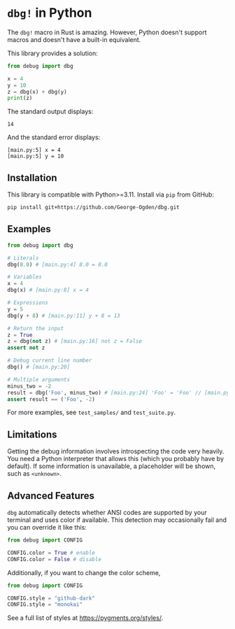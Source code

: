 # `dbg!` in Python

The `dbg!` macro in Rust is amazing.
However, Python doesn't support macros and doesn't have a built-in equivalent.

This library provides a solution:

```python
from debug import dbg

x = 4
y = 10
z = dbg(x) + dbg(y)
print(z)
```

The standard output displays:

```
14
```

And the standard error displays:

```
[main.py:5] x = 4
[main.py:5] y = 10
```

## Installation

This library is compatible with Python>=3.11.
Install via `pip` from GitHub:

```bash
pip install git+https://github.com/George-Ogden/dbg.git
```

## Examples

```python
from debug import dbg

# Literals
dbg(8.0) # [main.py:4] 8.0 = 8.0

# Variables
x = 4
dbg(x) # [main.py:8] x = 4

# Expressions
y = 5
dbg(y + 8) # [main.py:11] y + 8 = 13

# Return the input
z = True
z = dbg(not z) # [main.py:16] not z = False
assert not z

# Debug current line number
dbg() # [main.py:20]

# Multiple arguments
minus_two = -2
result = dbg('Foo', minus_two) # [main.py:24] 'Foo' = 'Foo' // [main.py:24] minus_two = -2
assert result == ('Foo', -2)
```

For more examples, see `test_samples/` and `test_suite.py`.

## Limitations

Getting the debug information involves introspecting the code very heavily.
You need a Python interpreter that allows this (which you probably have by default).
If some information is unavailable, a placeholder will be shown, such as `<unknown>`.

## Advanced Features

`dbg` automatically detects whether ANSI codes are supported by your terminal and uses color if available.
This detection may occasionally fail and you can override it like this:

```python
from debug import CONFIG

CONFIG.color = True # enable
CONFIG.color = False # disable
```

Additionally, if you want to change the color scheme,

```python
from debug import CONFIG

CONFIG.style = "github-dark"
CONFIG.style = "monokai"
```

See a full list of styles at https://pygments.org/styles/.
